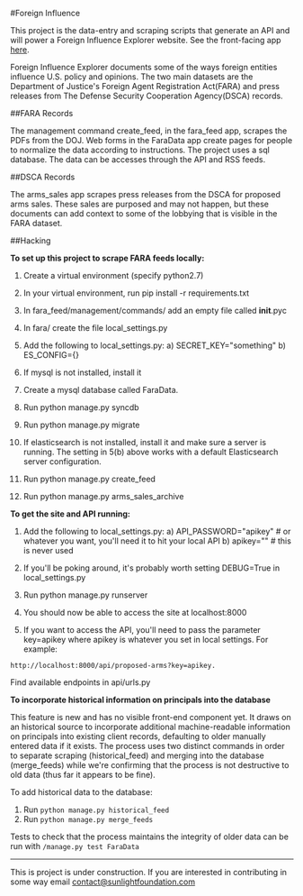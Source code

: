 #Foreign Influence

This project is the data-entry and scraping scripts that generate an API and will power a Foreign Influence Explorer website. See the front-facing app [here](https://github.com/sunlightlabs/bulgogi).

Foreign Influence Explorer documents some of the ways foreign entities influence U.S. policy and opinions. The two main datasets are the Department of Justice's Foreign Agent Registration Act(FARA) and press releases from The Defense Security Cooperation Agency(DSCA) records. 

##FARA Records

The management command create_feed, in the fara_feed app, scrapes the PDFs from the DOJ. Web forms in the FaraData app create pages for people to normalize the data according to instructions. The project uses a sql database. The data can be accesses through the API and RSS feeds. 

##DSCA Records

The arms_sales app scrapes press releases from the DSCA for proposed arms sales. These sales are purposed and may not happen, but these documents can add context to some of the lobbying that is visible in the FARA dataset. 


##Hacking

**To set up this project to scrape FARA feeds locally:**

1. Create a virtual environment (specify python2.7)

2. In your virtual environment, run pip install -r requirements.txt

3. In fara_feed/management/commands/ add an empty file called __init__.pyc

4. In fara/ create the file local_settings.py

5. Add the following to local_settings.py:
    a) SECRET_KEY="something"
    b) ES_CONFIG={}

6. If mysql is not installed, install it

7. Create a mysql database called FaraData.

8. Run python manage.py syncdb

9. Run python manage.py migrate

10. If elasticsearch is not installed, install it and make sure a server is running. The setting in 5(b) above works with a default Elasticsearch server configuration.

11. Run python manage.py create_feed

12. Run python manage.py arms_sales_archive



**To get the site and API running:**

1. Add the following to local_settings.py:
    a) API_PASSWORD="apikey" # or whatever you want, you'll need it to hit your local API
    b) apikey="" # this is never used

2. If you'll be poking around, it's probably worth setting DEBUG=True in local_settings.py

3. Run python manage.py runserver

4. You should now be able to access the site at localhost:8000

5. If you want to access the API, you'll need to pass the parameter key=apikey where apikey is whatever you set in local settings. For example:

```
http://localhost:8000/api/proposed-arms?key=apikey.
```

Find available endpoints in api/urls.py


**To incorporate historical information on principals into the database**

This feature is new and has no visible front-end component yet. It draws on an historical source to incorporate additional machine-readable information on principals into existing client records, defaulting to older manually entered data if it exists. The process uses two distinct commands in order to separate scraping (historical_feed) and merging into the database (merge_feeds) while we're confirming that the process is not destructive to old data (thus far it appears to be fine).

To add historical data to the database:

1. Run ```python manage.py historical_feed```
2. Run ```python manage.py merge_feeds```

Tests to check that the process maintains the integrity of older data can be run with ```/manage.py test FaraData```

---

This is project is under construction. If you are interested in contributing in some way email contact@sunlightfoundation.com